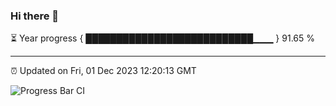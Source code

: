 ### Hi there 👋

⏳ Year progress { ███████████████████████████▁▁▁ } 91.65 %

---

⏰ Updated on Fri, 01 Dec 2023 12:20:13 GMT

![Progress Bar CI](https://github.com/liununu/liununu/workflows/Progress%20Bar%20CI/badge.svg)

